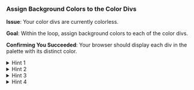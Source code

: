 ### **Assign Background Colors to the Color Divs**

**Issue**: Your color divs are currently colorless.

**Goal**: Within the loop, assign background colors to each of the color divs.

**Confirming You Succeeded**: Your browser should display each div in the palette with its distinct color.

<details>
<summary>Hint 1</summary>

If you're unsure how to set styles in JavaScript, consider searching for "Setting CSS styles using JavaScript".

</details>

<details>
<summary>Hint 2</summary>

The [MDN documentation on styling](https://developer.mozilla.org/en-US/docs/Web/API/HTMLElement/style) can provide insights.

</details>

<details>
<summary>Hint 3</summary>

A snippet

 to guide:

```javascript
someElement.styling.backgroundColor = "blue";
```

There's a mistake in the property accessing style. Can you identify and fix it?

</details>

<details>
<summary>Hint 4</summary>

Here's a refined example:

```javascript
shadeDiv.style.backgroundColor = "cyan";
```

Replace "cyan" with the appropriate color from your array.

</details>
